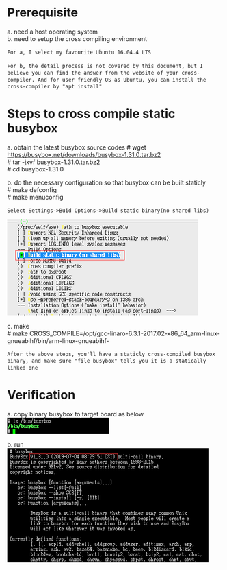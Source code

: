 # Prerequisite

a. need a host operating system  
b. need to setup the cross compiling environment  

	For a, I select my favourite Ubuntu 16.04.4 LTS
	
	For b, the detail process is not covered by this document, but I believe you can find the answer from the website of your cross-compiler. And for user friendly OS as Ubuntu, you can install the cross-compiler by "apt install"
	
# Steps to cross compile static busybox
a. obtain the latest busybox source codes
\# wget https://busybox.net/downloads/busybox-1.31.0.tar.bz2  
\# tar -jxvf busybox-1.31.0.tar.bz2  
\# cd busybox-1.31.0

b. do the necessary configuration so that busybox can be built staticly  
\# make defconfig  
\# make menuconfig

	Select Settings->Buid Options->Build static binary(no shared libs)

![avatar](pics/enable_static_build.bmp)

c. make  
\# make CROSS_COMPILE=/opt/gcc-linaro-6.3.1-2017.02-x86_64_arm-linux-gnueabihf/bin/arm-linux-gnueabihf-

	After the above steps, you'll have a staticly cross-compiled busybox binary, and make sure "file busybox" tells you it is a statically linked one

# Verification
a. copy binary busybox to target board as below  
![avatar](pics/busybox_location.bmp)

b. run  
![avatar](pics/run_busybox.bmp)
